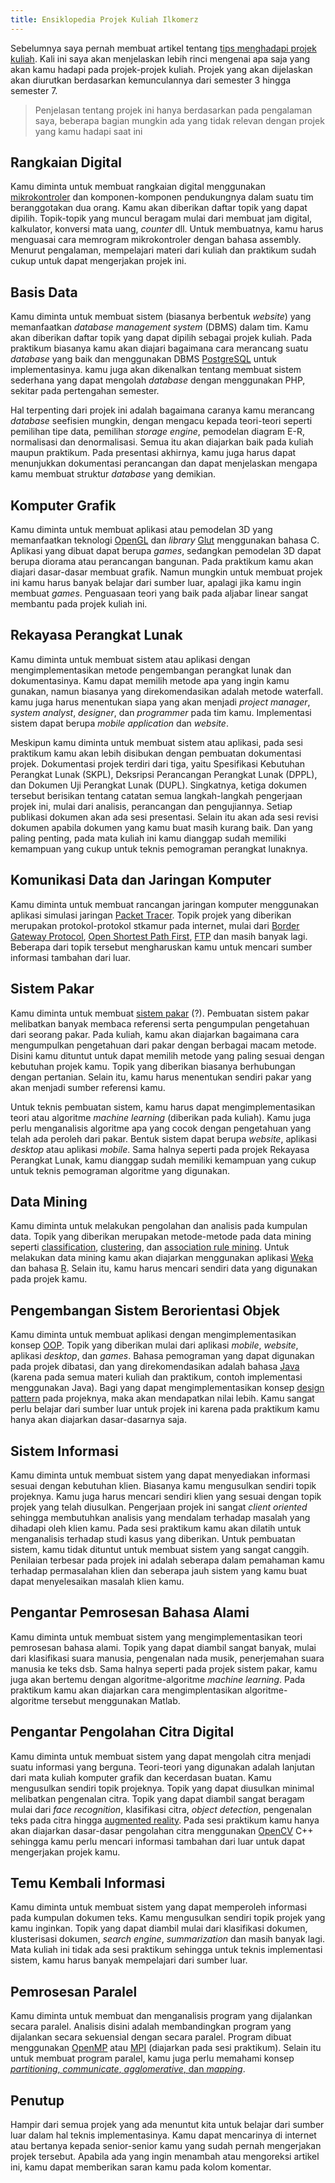 ```yaml
---
title: Ensiklopedia Projek Kuliah Ilkomerz
---
```


Sebelumnya saya pernah membuat artikel tentang [tips menghadapi projek kuliah](/tips-menghadapi-projek-kuliah.html). Kali ini saya akan menjelaskan lebih rinci mengenai apa saja yang akan kamu hadapi pada projek-projek kuliah. Projek yang akan dijelaskan akan diurutkan berdasarkan kemunculannya dari semester 3 hingga semester 7.  

> Penjelasan tentang projek ini hanya berdasarkan pada pengalaman saya, beberapa bagian mungkin ada yang tidak relevan dengan projek yang kamu hadapi saat ini

## Rangkaian Digital  

Kamu diminta untuk membuat rangkaian digital menggunakan [mikrokontroler](http://en.wikipedia.org/wiki/Microcontroller) dan komponen-komponen pendukungnya dalam suatu tim beranggotakan dua orang. Kamu akan diberikan daftar topik yang dapat dipilih. Topik-topik yang muncul beragam mulai dari membuat jam digital, kalkulator, konversi mata uang, *counter* dll. Untuk membuatnya, kamu harus menguasai cara memrogram mikrokontroler dengan bahasa assembly. Menurut pengalaman, mempelajari materi dari kuliah dan praktikum sudah cukup untuk dapat mengerjakan projek ini.  
  
## Basis Data

Kamu diminta untuk membuat sistem (biasanya berbentuk *website*) yang memanfaatkan *database management system* (DBMS) dalam tim. Kamu akan diberikan daftar topik yang dapat dipilih sebagai projek kuliah. Pada praktikum biasanya kamu akan diajari bagaimana cara merancang suatu *database* yang baik dan menggunakan DBMS [PostgreSQL](http://www.postgresql.org/) untuk implementasinya. kamu juga akan dikenalkan tentang membuat sistem sederhana yang dapat mengolah *database* dengan menggunakan PHP, sekitar pada pertengahan semester.  

Hal terpenting dari projek ini adalah bagaimana caranya kamu merancang *database* seefisien mungkin, dengan mengacu kepada teori-teori seperti pemilihan tipe data, pemilihan *storage engine*, pemodelan diagram E-R, normalisasi dan denormalisasi. Semua itu akan diajarkan baik pada kuliah maupun praktikum. Pada presentasi akhirnya, kamu juga harus dapat menunjukkan dokumentasi perancangan dan dapat menjelaskan mengapa kamu membuat struktur *database* yang demikian.  

## Komputer Grafik

Kamu diminta untuk membuat aplikasi atau pemodelan 3D yang memanfaatkan teknologi [OpenGL](http://en.wikipedia.org/wiki/OpenGL) dan *library* [Glut](http://en.wikipedia.org/wiki/OpenGL_Utility_Toolkit) menggunakan bahasa C. Aplikasi yang dibuat dapat berupa *games*, sedangkan pemodelan 3D dapat berupa diorama atau perancangan bangunan. Pada praktikum kamu akan diajari dasar-dasar membuat grafik. Namun mungkin untuk membuat projek ini kamu harus banyak belajar dari sumber luar, apalagi jika kamu ingin membuat *games*. Penguasaan teori yang baik pada aljabar linear sangat membantu pada projek kuliah ini.  

## Rekayasa Perangkat Lunak  

Kamu diminta untuk membuat sistem atau aplikasi dengan mengimplementasikan metode pengembangan perangkat lunak dan dokumentasinya. Kamu dapat memilih metode apa yang ingin kamu gunakan, namun biasanya yang direkomendasikan adalah metode waterfall. kamu juga harus menentukan siapa yang akan menjadi *project manager*, *system analyst*, *designer*, dan *programmer* pada tim kamu. Implementasi sistem dapat berupa *mobile application* dan *website*.  

Meskipun kamu diminta untuk membuat sistem atau aplikasi, pada sesi praktikum kamu akan lebih disibukan dengan pembuatan dokumentasi projek. Dokumentasi projek terdiri dari tiga, yaitu Spesifikasi Kebutuhan Perangkat Lunak (SKPL), Deksripsi Perancangan Perangkat Lunak (DPPL), dan Dokumen Uji Perangkat Lunak (DUPL). Singkatnya, ketiga dokumen tersebut berisikan tentang catatan semua langkah-langkah pengerjaan projek ini, mulai dari analisis, perancangan dan pengujiannya. Setiap publikasi dokumen akan ada sesi presentasi. Selain itu akan ada sesi revisi dokumen apabila dokumen yang kamu buat masih kurang baik. Dan yang paling penting, pada mata kuliah ini kamu dianggap sudah memiliki kemampuan yang cukup untuk teknis pemograman perangkat lunaknya. 

## Komunikasi Data dan Jaringan Komputer  

Kamu diminta untuk membuat rancangan jaringan komputer menggunakan aplikasi simulasi jaringan [Packet Tracer](http://en.wikipedia.org/wiki/Packet_Tracer). Topik projek yang diberikan merupakan protokol-protokol stkamur pada internet, mulai dari [Border Gateway Protocol](http://en.wikipedia.org/wiki/Border_Gateway_Protocol), [Open Shortest Path First](http://en.wikipedia.org/wiki/Open_Shortest_Path_First), [FTP](http://en.wikipedia.org/wiki/FTPS) dan masih banyak lagi. Beberapa dari topik tersebut mengharuskan kamu untuk mencari sumber informasi tambahan dari luar.  

## Sistem Pakar  

Kamu diminta untuk membuat [sistem pakar](http://en.wikipedia.org/wiki/Expert_system) (?). Pembuatan sistem pakar melibatkan banyak membaca referensi serta pengumpulan pengetahuan dari seorang pakar. Pada kuliah, kamu akan diajarkan bagaimana cara mengumpulkan pengetahuan dari pakar dengan berbagai macam metode. Disini kamu dituntut untuk dapat memilih metode yang paling sesuai dengan kebutuhan projek kamu. Topik yang diberikan biasanya berhubungan dengan pertanian. Selain itu, kamu harus menentukan sendiri pakar yang akan menjadi sumber referensi kamu.  

Untuk teknis pembuatan sistem, kamu harus dapat mengimplementasikan teori atau algoritme *machine learning* (diberikan pada kuliah). Kamu juga perlu menganalisis algoritme apa yang cocok dengan pengetahuan yang telah ada peroleh dari pakar. Bentuk sistem dapat berupa *website*, aplikasi *desktop* atau aplikasi *mobile*. Sama halnya seperti pada projek Rekayasa Perangkat Lunak, kamu dianggap sudah memiliki kemampuan yang cukup untuk teknis pemograman algoritme yang digunakan.  

## Data Mining

Kamu diminta untuk melakukan pengolahan dan analisis pada kumpulan data. Topik yang diberikan merupakan metode-metode pada data mining seperti [classification](http://docs.oracle.com/cd/B28359_01/datamine.111/b28129/classify.htm), [clustering](http://en.wikipedia.org/wiki/Cluster_analysis), dan [association rule mining](http://en.wikipedia.org/wiki/Association_rule_learning). Untuk melakukan data mining kamu akan diajarkan menggunakan aplikasi [Weka](http://www.cs.waikato.ac.nz/ml/weka/) dan bahasa [R](http://www.r-project.org/). Selain itu, kamu harus mencari sendiri data yang digunakan pada projek kamu.  

## Pengembangan Sistem Berorientasi Objek

Kamu diminta untuk membuat aplikasi dengan mengimplementasikan konsep [OOP](http://en.wikipedia.org/wiki/Object-oriented_programming). Topik yang diberikan mulai dari aplikasi *mobile*, *website*, aplikasi *desktop*, dan *games*. Bahasa pemograman yang dapat digunakan pada projek dibatasi, dan yang direkomendasikan adalah bahasa [Java](http://en.wikipedia.org/wiki/Java_%28programming_language%29) (karena pada semua materi kuliah dan praktikum, contoh implementasi menggunakan Java). Bagi yang dapat mengimplementasikan konsep [design pattern](http://en.wikipedia.org/wiki/Software_design_pattern) pada projeknya, maka akan mendapatkan nilai lebih. Kamu sangat perlu belajar dari sumber luar untuk projek ini karena pada praktikum kamu hanya akan diajarkan dasar-dasarnya saja.  

## Sistem Informasi

Kamu diminta untuk membuat sistem yang dapat menyediakan informasi sesuai dengan kebutuhan klien. Biasanya kamu mengusulkan sendiri topik projeknya. Kamu juga harus mencari sendiri klien yang sesuai dengan topik projek yang telah diusulkan. Pengerjaan projek ini sangat *client oriented* sehingga membutuhkan analisis yang mendalam terhadap masalah yang dihadapi oleh klien kamu. Pada sesi praktikum kamu akan dilatih untuk menganalisis terhadap studi kasus yang diberikan. Untuk pembuatan sistem, kamu tidak dituntut untuk membuat sistem yang sangat canggih. Penilaian terbesar pada projek ini adalah seberapa dalam pemahaman kamu terhadap permasalahan klien dan seberapa jauh sistem yang kamu buat dapat menyelesaikan masalah klien kamu.  

## Pengantar Pemrosesan Bahasa Alami  

Kamu diminta untuk membuat sistem yang mengimplementasikan teori pemrosesan bahasa alami. Topik yang dapat diambil sangat banyak, mulai dari klasifikasi suara manusia, pengenalan nada musik, penerjemahan suara manusia ke teks dsb. Sama halnya seperti pada projek sistem pakar, kamu juga akan bertemu dengan algoritme-algoritme *machine learning*. Pada praktikum kamu akan diajarkan cara mengimplentasikan algoritme-algoritme tersebut menggunakan Matlab.  

## Pengantar Pengolahan Citra Digital  

Kamu diminta untuk membuat sistem yang dapat mengolah citra menjadi suatu informasi yang berguna. Teori-teori yang digunakan adalah lanjutan dari mata kuliah komputer grafik dan kecerdasan buatan. Kamu mengusulkan sendiri topik projeknya. Topik yang dapat diusulkan minimal melibatkan pengenalan citra. Topik yang dapat diambil sangat beragam mulai dari *face recognition*, klasifikasi citra, *object detection*, pengenalan teks pada citra hingga [augmented reality](http://en.wikipedia.org/wiki/Augmented_reality). Pada sesi praktikum kamu hanya akan diajarkan dasar-dasar pengolahan citra menggunakan [OpenCV](http://opencv.org/) C++ sehingga kamu perlu mencari informasi tambahan dari luar untuk dapat mengerjakan projek kamu.  

## Temu Kembali Informasi  

Kamu diminta untuk membuat sistem yang dapat memperoleh informasi pada kumpulan dokumen teks. Kamu mengusulkan sendiri topik projek yang kamu inginkan. Topik yang dapat diambil mulai dari klasifikasi dokumen, klusterisasi dokumen, *search engine*, *summarization* dan masih banyak lagi. Mata kuliah ini tidak ada sesi praktikum sehingga untuk teknis implementasi sistem, kamu harus banyak mempelajari dari sumber luar.  

## Pemrosesan Paralel  

Kamu diminta untuk membuat dan menganalisis program yang dijalankan secara paralel. Analisis disini adalah membandingkan program yang dijalankan secara sekuensial dengan secara paralel. Program dibuat menggunakan [OpenMP](http://openmp.org/wp/) atau [MPI](http://www.open-mpi.org/) (diajarkan pada sesi praktikum). Selain itu untuk membuat program paralel, kamu juga perlu memahami konsep [*partitioning*, *communicate*, *agglomerative*, dan *mapping*](http://www.mcs.anl.gov/~itf/dbpp/text/node15.html).  


## Penutup

Hampir dari semua projek yang ada menuntut kita untuk belajar dari sumber luar dalam hal teknis implementasinya. Kamu dapat mencarinya di internet atau bertanya kepada senior-senior kamu yang sudah pernah mengerjakan projek tersebut. Apabila ada yang ingin menambah atau mengoreksi artikel ini, kamu dapat memberikan saran kamu pada kolom komentar.   



